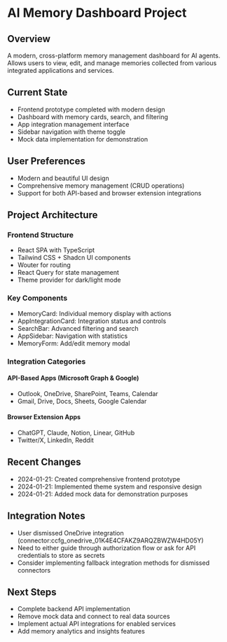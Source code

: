 # AI Memory Dashboard Project

## Overview
A modern, cross-platform memory management dashboard for AI agents. Allows users to view, edit, and manage memories collected from various integrated applications and services.

## Current State
- Frontend prototype completed with modern design
- Dashboard with memory cards, search, and filtering
- App integration management interface
- Sidebar navigation with theme toggle
- Mock data implementation for demonstration

## User Preferences
- Modern and beautiful UI design
- Comprehensive memory management (CRUD operations)
- Support for both API-based and browser extension integrations

## Project Architecture

### Frontend Structure
- React SPA with TypeScript
- Tailwind CSS + Shadcn UI components
- Wouter for routing
- React Query for state management
- Theme provider for dark/light mode

### Key Components
- MemoryCard: Individual memory display with actions
- AppIntegrationCard: Integration status and controls
- SearchBar: Advanced filtering and search
- AppSidebar: Navigation with statistics
- MemoryForm: Add/edit memory modal

### Integration Categories

#### API-Based Apps (Microsoft Graph & Google)
- Outlook, OneDrive, SharePoint, Teams, Calendar
- Gmail, Drive, Docs, Sheets, Google Calendar

#### Browser Extension Apps
- ChatGPT, Claude, Notion, Linear, GitHub
- Twitter/X, LinkedIn, Reddit

## Recent Changes
- 2024-01-21: Created comprehensive frontend prototype
- 2024-01-21: Implemented theme system and responsive design
- 2024-01-21: Added mock data for demonstration purposes

## Integration Notes
- User dismissed OneDrive integration (connector:ccfg_onedrive_01K4E4CFAKZ9ARQZBWZW4HD05Y)
- Need to either guide through authorization flow or ask for API credentials to store as secrets
- Consider implementing fallback integration methods for dismissed connectors

## Next Steps
- Complete backend API implementation
- Remove mock data and connect to real data sources
- Implement actual API integrations for enabled services
- Add memory analytics and insights features